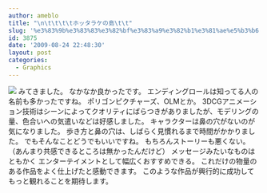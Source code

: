 ```yaml
---
author: ameblo
title: "\n\t\t\t\tホッタラケの島\t\t"
slug: '%e3%83%9b%e3%83%83%e3%82%bf%e3%83%a9%e3%82%b1%e3%81%ae%e5%b3%b6'
id: 3875
date: '2009-08-24 22:48:30'
layout: post
categories:
  - Graphics
---
```


[![](http://www.kabegami.com/kabegami/img/special/hottarake/header.jpg)](http://www.hottarake.jp/) みてきました。 なかなか良かったです。 エンディングロールは知ってる人の名前も多かったですね。 ポリゴンピクチャーズ、OLMとか。 3DCGアニメーション技術はシーンによってクオリティにばらつきがありましたが、モデリングの量、色合いへの気遣いなどは好感しました。 キャラクターは鼻の穴がないのが気になりました。 歩き方と鼻の穴は、しばらく見慣れるまで時間がかかりました。 でもそんなことどうでもいいですね。 もちろんストーリーも悪くない。 （あんまり共感できるところは無かったんだけど） メッセージみたいなものはともかく エンターテイメントとして幅広くおすすめできる。 これだけの物量のある作品をよく仕上げたと感動できます。 このような作品が興行的に成功して もっと観れることを期待します。